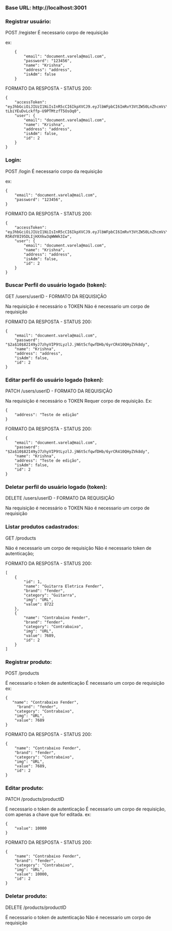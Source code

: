 
### Base URL: http://localhost:3001

### Registrar usuário:
POST /register
É necessario corpo de requisição

ex: 
```
	{
		"email": "document.varela@mail.com",
		"password": "123456",
		"name": "Krishna",
		"address": "address",
		"isAdm": false
	}
```

FORMATO DA RESPOSTA - STATUS 200:
```
{
	"accessToken": "eyJhbGciOiJIUzI1NiIsInR5cCI6IkpXVCJ9.eyJlbWFpbCI6ImRvY3VtZW50LnZhcmVsYUBtYWlsLmNvbSIsImlhdCI6MTY3Nzg1OTU1OCwiZXhwIjoxNjc3ODYzMTU4LCJzdWIiOiIyIn0.PeRSh8NispT-tLbiYEuDvLckffp-U9PTMtzfT5OsOq0",
	"user": {
		"email": "document.varela@mail.com",
		"name": "Krishna",
		"address": "address",
		"isAdm": false,
		"id": 2
	}
}

```
### Login:
POST /login
É necessario corpo da requisição

ex: 
```
{
	"email": "document.varela@mail.com",
	"password": "123456",
}
```

FORMATO DA RESPOSTA - STATUS 200:
```
{
	"accessToken": "eyJhbGciOiJIUzI1NiIsInR5cCI6IkpXVCJ9.eyJlbWFpbCI6ImRvY3VtZW50LnZhcmVsYUBtYWlsLmNvbSIsImlhdCI6MTY3Nzg2MDA0OCwiZXhwIjoxNjc3ODYzNjQ4LCJzdWIiOiIyIn0.9VtODWK_JCx4MDZ-R5KdY8I95DLIjHXXkw3qWWWk3Iw",
	"user": {
		"email": "document.varela@mail.com",
		"name": "Krishna",
		"address": "address",
		"isAdm": false,
		"id": 2
	}
}
```
### Buscar Perfil do usuário logado (token):
GET /users/userID - FORMATO DA REQUISIÇÃO

Na requisição é necessário o TOKEN
Não é necessario um corpo de requisição

FORMATO DA RESPOSTA - STATUS 200:
```
{
	"email": "document.varela@mail.com",
	"password": "$2a$10$82I49yJ7zhyVIP9tLyzlJ.jN6t5cfqwfDHb/6yrCR410QHyZVk8dy",
	"name": "Krishna",
	"address": "address",
	"isAdm": false,
	"id": 2
}
```
### Editar perfil do usuário logado (token):
PATCH /users/userID - FORMATO DA REQUISIÇÃO

Na requisição é necessário o TOKEN
Requer corpo de requisição.
Ex:
```
{
	"address": "Teste de edição"
}
```
FORMATO DA RESPOSTA - STATUS 200:
```
{
	"email": "document.varela@mail.com",
	"password": "$2a$10$82I49yJ7zhyVIP9tLyzlJ.jN6t5cfqwfDHb/6yrCR410QHyZVk8dy",
	"name": "Krishna",
	"address": "Teste de edição",
	"isAdm": false,
	"id": 2
}
```

### Deletar perfil do usuário logado (token):
DELETE /users/userID - FORMATO DA REQUISIÇÃO

Na requisição é necessário o TOKEN
Não é necessario um corpo de requisição


### Listar produtos cadastrados:
GET /products

Não é necessario um corpo de requisição
Não é necessario token de autenticação;

FORMATO DA RESPOSTA - STATUS 200:
``` 
[
	{
		"id": 1,
		"name": "Guitarra Eletrica Fender",
		"brand": "fender",
		"category": "Guitarra",
		"img": "URL",
		"value": 8722
	},
	{
		"name": "Contrabaixo Fender",
		"brand": "fender",
		"category": "Contrabaixo",
		"img": "URL",
		"value": 7689,
		"id": 2
	}
]

``` 

### Registrar produto:
POST /products

É necessario o token de autenticação
É necessario um corpo de requisição
ex:
```
{
   "name": "Contrabaixo Fender",
	 "brand": "fender",
    "category": "Contrabaixo",
    "img": "URL",
    "value": 7689
}
```

FORMATO DA RESPOSTA - STATUS 200:
```
{
	"name": "Contrabaixo Fender",
	"brand": "fender",
	"category": "Contrabaixo",
	"img": "URL",
	"value": 7689,
	"id": 2
}
``` 

### Editar produto:
PATCH /products/productID

É necessario o token de autenticação
É necessario um corpo de requisição, com apenas a chave que for editada.
ex:
```
{
    "value": 10000
}
```

FORMATO DA RESPOSTA - STATUS 200:
```
{
	"name": "Contrabaixo Fender",
	"brand": "fender",
	"category": "Contrabaixo",
	"img": "URL",
	"value": 10000,
	"id": 2
}
```

### Deletar produto:
DELETE /products/productID

É necessario o token de autenticação
Não é necessario um corpo de requisição